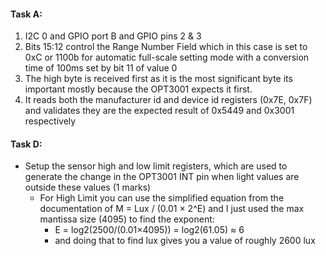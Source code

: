 #### Task A:
1. I2C 0 and GPIO port B and GPIO pins 2 & 3
2. Bits 15:12 control the Range Number Field which in this case is set to 0xC or 1100b for automatic full-scale setting mode with a conversion time of 100ms set by bit 11 of value 0
3. The high byte is received first as it is the most significant byte its important mostly because the OPT3001 expects it first.
4. It reads both the manufacturer id and device id registers (0x7E, 0x7F) and validates they are the expected result of 0x5449 and 0x3001 respectively 

#### Task D:
- Setup the sensor high and low limit registers, which are used to generate the change in the OPT3001 INT pin when light values are outside these values (1 marks)
	- For High Limit you can use the simplified equation from the documentation of M = Lux / (0.01 × 2^E) and I just used the max mantissa size (4095) to find the exponent:
		- E = log2(2500/(0.01×4095)) = log2(61.05) ≈ 6 
		- and doing that to find lux gives you a value of roughly 2600 lux